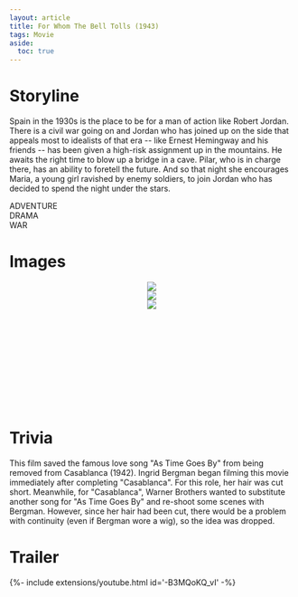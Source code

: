 ```yaml
---
layout: article
title: For Whom The Bell Tolls (1943)
tags: Movie
aside:
  toc: true
---
```

<div class="hero hero--dark" style='background-image: url("https://a.ltrbxd.com/resized/sm/upload/0i/an/5g/rh/for%20whom-1200-1200-675-675-crop-000000.jpg?v=210f6c61c4");'>
</div>

<style>
.swiper-demo {
    height: 220px;
  }
.swiper-demo .swiper__slide {
    display: flex;
    align-items: center;
    justify-content: center;
    font-size: 3rem;
    color: #fff;
  }
</style>

# Storyline

Spain in the 1930s is the place to be for a man of action like Robert Jordan. There is a civil war going on and Jordan who has joined up on the side that appeals most to idealists of that era -- like Ernest Hemingway and his friends -- has been given a high-risk assignment up in the mountains. He awaits the right time to blow up a bridge in a cave. Pilar, who is in charge there, has an ability to foretell the future. And so that night she encourages Maria, a young girl ravished by enemy soldiers, to join Jordan who has decided to spend the night under the stars.

<div class="grid-container">
<div class="grid grid--p-1">
<div class="cell cell--6 cell--md-4 cell--lg-2">
<div class="button button--primary button--pill my-2"><i class="fa fa-map" aria-hidden="true"></i> ADVENTURE</div>
</div>
<div class="cell cell--6 cell--md-4 cell--lg-2">
<div class="button button--primary button--pill my-2"><i class="fa fa-heart" aria-hidden="true"></i> DRAMA</div>
</div>
<div class="cell cell--6 cell--md-4 cell--lg-2">
<div class="button button--primary button--pill my-2"><i class="fa fa-bomb" aria-hidden="true"></i> WAR</div>
</div>
</div>
</div>

# Images

<div class="swiper my-3 swiper-demo swiper-demo--image swiper-demo--3">
  <div class="swiper__wrapper">
    <div class="swiper__slide"><img class="lightbox-ignore" src="https://www.industrycentral.net/sites/default/files/2018-05/Cast-For_Whom_the_Bell_Tolls-%281943%29%2332-c_Pratt.jpg"/></div>
    <div class="swiper__slide"><img class="lightbox-ignore" src="https://m.media-amazon.com/images/S/pv-target-images/2eca7a060d6e3ff9cc42935f0362639416270df5cdabb67f024f9c7f1665f497._SX1080_FMpng_.png"/></div>
    <div class="swiper__slide"><img class="lightbox-ignore" src="https://filmforum.org/do-not-enter-or-modify-or-erase/client-uploads/menzies/FOR-WHOM-THE-BELL-TOLLS-R1520_1.jpg"/></div>
  </div>
  <div class="swiper__button swiper__button--prev fas fa-chevron-left"></div>
  <div class="swiper__button swiper__button--next fas fa-chevron-right"></div>
</div>

# Trivia

This film saved the famous love song "As Time Goes By" from being removed from Casablanca (1942). Ingrid Bergman began filming this movie immediately after completing "Casablanca". For this role, her hair was cut short. Meanwhile, for "Casablanca", Warner Brothers wanted to substitute another song for "As Time Goes By" and re-shoot some scenes with Bergman. However, since her hair had been cut, there would be a problem with continuity (even if Bergman wore a wig), so the idea was dropped.

# Trailer

<div>{%- include extensions/youtube.html id='-B3MQoKQ_vI' -%}</div>

<script>
  {%- include scripts/lib/swiper.js -%}
var SOURCES = window.TEXT_VARIABLES.sources;
window.Lazyload.js(SOURCES.jquery, function() {
  $('.swiper-demo').swiper();
});
</script>
